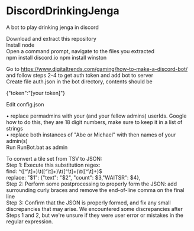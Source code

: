 # DiscordDrinkingJenga
A bot to play drinking jenga in discord

Download and extract this repository  
Install node  
Open a command prompt, navigate to the files you extracted  
    npm install discord.io
    npm install winston

Go to https://www.digitaltrends.com/gaming/how-to-make-a-discord-bot/ and follow steps 2-4 to get auth token and add bot to  server  
Create file auth.json in the bot directory, contents should be   

{"token":"[your token]"}

Edit config.json  

• replace permadmins with your (and your fellow admins) userIds. Google how to do this, they are 18 digit numbers, make sure to keep it in a list of strings  
• replace both instances of "Abe or Michael" with then names of your admin(s)  
Run RunBot.bat as admin



To convert a tile set from TSV to JSON:  
Step 1: Execute this substitution regex:  
find: ^([^\t]+)\t([^\t]+)\t([^\t]+)\t([^\t]+)$  
replace: "$1": {"text": "$2", "count": $3,"WAITSR": $4},  
Step 2: Perform some postprocessing to properly form the JSON: add surrounding curly braces and remove the end-of-line comma on the final line  
Step 3: Confirm that the JSON is properly formed, and fix any small discrepancies that may arise. We encountered some discrepancies after Steps 1 and 2, but we're unsure if they were user error or mistakes in the regular expression.  


